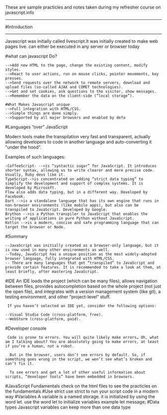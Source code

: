 These are sample practicles and notes taken during my refresher course on javascript.info
___________________________________________________________________________
#Introduction
_______________________________
Javascript was initially called livescript.It was initially created to make web pages live. can either be executed in any server or browser today

#what can javascript Do?

    -->Add new HTML to the page, change the existing content, modify styles.
    -->React to user actions, run on mouse clicks, pointer movements, key presses.
    -->Send requests over the network to remote servers, download and upload files (so-called AJAX and COMET technologies).
    -->Get and set cookies, ask questions to the visitor, show messages.
    -->Remember the data on the client-side (“local storage”).

    #What Makes Javascript unique
    -->Full integration with HTML/CSS.
    -->Simple things are done simply.
    -->Supported by all major browsers and enabled by defa

#Languages “over” JavaScript

Modern tools make the transpilation very fast and transparent, actually allowing developers to code in another language and auto-converting it “under the hood”.

Examples of such languages:

    -CoffeeScript- -->is “syntactic sugar” for JavaScript. It introduces shorter syntax, allowing us to write clearer and more precise code. Usually, Ruby devs like it.
    TypeScript-->is concentrated on adding “strict data typing” to simplify the development and support of complex systems. It is developed by Microsoft.
    Flow also adds data typing, but in a different way. Developed by Facebook.
    Dart -->is a standalone language that has its own engine that runs in non-browser environments (like mobile apps), but also can be transpiled to JavaScript. Developed by Google.
    Brython -->is a Python transpiler to JavaScript that enables the writing of applications in pure Python without JavaScript.
    Kotlin -->is a modern, concise and safe programming language that can target the browser or Node.
#Summary

    --JavaScript was initially created as a browser-only language, but it is now used in many other environments as well.
    --Today, JavaScript has a unique position as the most widely-adopted browser language, fully integrated with HTML/CSS.
    -- There are many languages that get “transpiled” to JavaScript and provide certain features. It is recommended to take a look at them, at least briefly, after mastering JavaScript.

#IDE
     An IDE loads the project (which can be many files), allows navigation between files, provides autocompletion based on the whole project (not just the open file), and integrates with a version management system (like git), a testing environment, and other “project-level” stuff.

     If you haven’t selected an IDE yet, consider the following options:

    --Visual Studio Code (cross-platform, free).
    --WebStorm (cross-platform, paid).
#Developer console

     Code is prone to errors. You will quite likely make errors… Oh, what am I talking about? You are absolutely going to make errors, at least if you’re a human, not a robot.

      But in the browser, users don’t see errors by default. So, if something goes wrong in the script, we won’t see what’s broken and can’t fix it.

      To see errors and get a lot of other useful information about scripts, “developer tools” have been embedded in browsers.

     
#JavaScript Fundamentals
check on the html files to see the practicles on the fundamentals
#Use strict 
     use strict to run your script code in a modern way
#Variables
  A variable is a named storage. it is initialized by using the word let.
  use the word let to initialize variables
  example 
  let message;
  #Data types 
  Javascript variables can keep more than one data type
  